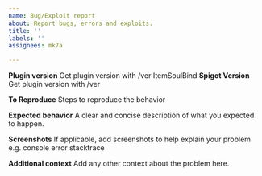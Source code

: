 ```yaml
---
name: Bug/Exploit report
about: Report bugs, errors and exploits.
title: ''
labels: ''
assignees: mk7a

---
```


**Plugin version**
Get plugin version with /ver ItemSoulBind
**Spigot Version**
Get plugin version with /ver

**To Reproduce**
Steps to reproduce the behavior

**Expected behavior**
A clear and concise description of what you expected to happen.

**Screenshots**
If applicable, add screenshots to help explain your problem e.g. console error stacktrace

**Additional context**
Add any other context about the problem here.
